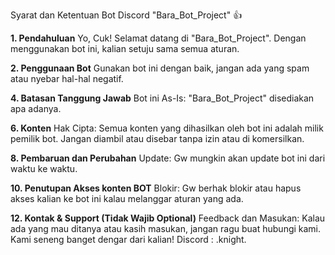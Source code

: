 Syarat dan Ketentuan Bot Discord "Bara_Bot_Project" 👍

**1. Pendahuluan**
Yo, Cuk! Selamat datang di "Bara_Bot_Project". Dengan menggunakan bot ini, kalian setuju sama semua aturan.

**2. Penggunaan Bot**
 Gunakan bot ini dengan baik, jangan ada yang spam atau nyebar hal-hal negatif. 


**4. Batasan Tanggung Jawab**
Bot ini As-Is: "Bara_Bot_Project" disediakan apa adanya. 

**6. Konten**
Hak Cipta: Semua konten yang dihasilkan oleh bot ini adalah milik pemilik bot. Jangan diambil atau disebar tanpa izin atau di komersilkan.

**8. Pembaruan dan Perubahan**
Update: Gw mungkin akan update bot ini dari waktu ke waktu.

**10. Penutupan Akses konten BOT**
Blokir: Gw berhak blokir atau hapus akses kalian ke bot ini kalau melanggar aturan yang ada. 

**12. Kontak & Support (Tidak Wajib Optional)**
Feedback dan Masukan: Kalau ada yang mau ditanya atau kasih masukan, jangan ragu buat hubungi kami. Kami seneng banget dengar dari kalian!
Discord : .knight. 
